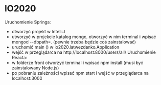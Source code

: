 # IO2020

Uruchomienie Springa: 
- otworzyć projekt w IntelliJ
- utworzyć w projekcie katalog mongo, otworzyć w nim terminal i wpisać   mongod --dbpath=.   (pewnie trzeba będzie coś zainstalować)
- uruchomić main () w io2020.latwezdanko.Application
- wejść w przeglądarca na http://localhost:8000/users/all/
Uruchomienie Reacta: 
- w folderze front otworzyć terminal i wpisać npm install (musi być zainstalowany Node.js)
- po pobraniu zależności wpisać npm start i wejść w przeglądarca na localhost:3000